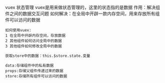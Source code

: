 vuex 状态管理
	vuex是用来做状态管理的，这里的状态指的是数据
	作用：解决组件之间的数据交互问题
	如何解决：在全局中开辟一款内存空间，用来存放所有组件可以访问的数据
	
	如何使用vuex:
	1 在全局中开辟内存空间，存放数据
	2 其他组件如何访问全局中的数据
	3 其他组件如何修改全局中的数据
	
	获取store中的数据：this.$store.state.变量
	
	data:存储组件中的私有数据
	props:存储父组件传递过来的数据
	store:存储所有组件可以访问的数据